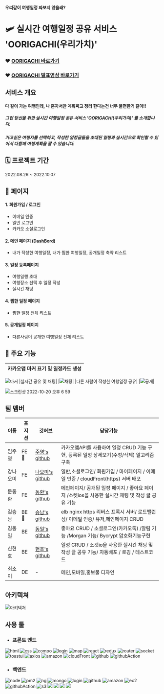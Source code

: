 #### 우리같이 여행일정 짜보지 않을래?
# 🛩 실시간 여행일정 공유 서비스 'OORIGACHI(우리가치)' 

### ❤️ [OORIGACHI 바로가기](https://oorigachi.com)
### ❤️ [OORIGACHI 발표영상 바로가기](https://youtu.be/4dvEbESYDXQ)

## 서비스 개요
#### 다 같이 가는 여행인데, 나 혼자서만 계획짜고 정리 한다는건 너무 불편한거 같아!!
##### 그런 당신을 위한 실시간 여행일정 공유 서비스 'OORIGACHI(우리가치)' 를 소개합니다.
##### 가고싶은 여행지를 선택하고, 작성한 일정글들을 초대된 일행과 실시간으로 확인할 수 있어서 다함께 여행계획을 짤 수 있습니다.


## 🗓 프로젝트 기간
2022.08.26 ~ 2022.10.07

## 📑 페이지
#### 1. 회원가입 / 로그인
* 이메일 인증
* 일반 로그인
* 카카오 소셜로그인
#### 2. 메인 페이지 (DashBord)
* 내가 작성한 여행일정, 내가 찜한 여행일정, 공개일정 축약 리스트
#### 3. 일정 등록페이지
* 여행일행 초대
* 여행장소 선택 후 일정 작성
* 실시간 채팅
#### 4. 찜한 일정 페이지
* 찜한 일정 전체 리스트
#### 5. 공개일정 페이지
* 다른사람이 공개한 여행일정 전체 리스트


## 🔎 주요 기능
|카카오맵 마커 표기 및 일정카드 생성|
|---|
![ 마커](https://user-images.githubusercontent.com/54390853/193458236-983776ab-c4a9-40db-a022-3c968a457bed.gif)
|실시간 공유 및 채팅|
|![채팅](https://user-images.githubusercontent.com/54390853/193409603-1d24e08a-e668-4c49-b1eb-78e3329adb33.gif)|
|다른 사람이 작성한 여행일정 공유|
|![공개](https://user-images.githubusercontent.com/54390853/193458867-8bfa0633-813b-4741-bc42-76e3b0d456f7.gif)|

![스크린샷 2022-10-20 오후 6 59](https://user-images.githubusercontent.com/97071355/196919361-283c49b9-faf3-4f92-a53a-9972390dd68f.png)



##  팀 맴버

|이름|포지션|깃허브|담당기능|
|---|---|---|---------------|
|임주영|FE🔰|[주영's github](https://github.com/JJOOYYONG)|카카오맵API를 사용하여 일정 CRUD 기능 구현, 등록된 일정 상세보기(수정/삭제) 알고리즘 구축|
|강나오미|FE|[나오미's github](https://github.com/na-0-mi)|일반,소셜로그인/ 회원가입 / 마이페이지 / 이메일 인증 / cloudFront(https) 서버 배포|
|문동환|FE|[동환's github](https://github.com/moduri)| 메인페이지/ 공개된 일정 페이지 / 좋아요 페이지 /소켓ios을 사용한 실시간 채팅 및 작성 글 공유 기능|
|김승남|BE🔰|[승남's github](https://github.com/hinel03)|elb nginx https 리버스 프록시 서버/ 로드밸런싱/ 이메일 인증/ 유저,메인페이지 CRUD|
|김동일|BE|[동일's github](https://github.com/dongridongil)|좋아요 CRUD / 소셜로그인(카카오톡) /알림 기능 /Morgan 기능/ Bycrypt 암호화기능구현|
|신현호|BE|[현호's github](https://github.com/azoong)|일정 CRUD / 소켓io을 사용한 실시간 채팅 및 작성 글 공유 기능/ 자동배포 / 로깅 / 테스트코드|
|최소이|DE|-| 메인,모바일,홍보물 디자인|


## 아키텍쳐
![아키텍쳐](https://user-images.githubusercontent.com/54390853/193526304-f3ebae1b-bb8c-4308-b01d-a1cffd49c9ca.png)

## 사용 툴
* ### 프론트 엔드
![html](https://user-images.githubusercontent.com/54390853/192483579-861d9e0f-92a8-45cf-83f9-c516b8b77829.svg)
![css](https://user-images.githubusercontent.com/54390853/192483828-f232adbe-aee0-4fbf-93e7-7a70938b0ced.svg)
![compo](https://user-images.githubusercontent.com/54390853/192484076-2b7d6061-0a63-48c4-a968-901ff4d0129a.svg)
![login](https://user-images.githubusercontent.com/54390853/192484009-8439f8d4-5e16-4ab9-83de-76128a0c92ca.svg)
![map](https://user-images.githubusercontent.com/54390853/192484145-99596bd4-6d0b-45e3-abc6-7d902a5b58fc.svg)
![react](https://camo.githubusercontent.com/d7a20725f534274737c2e8ea95bd345a2f09c31f22910de188b3151aad65b45d/68747470733a2f2f696d672e736869656c64732e696f2f62616467652f72656163742d3631444146423f7374796c653d666f722d7468652d6261646765266c6f676f3d7265616374266c6f676f436f6c6f723d626c61636b)
![redux](https://camo.githubusercontent.com/2c78c672eaa7ca9fad81351ca2f9f3c97f02cf4b596b2e7ca3e924434d22d3a2/68747470733a2f2f696d672e736869656c64732e696f2f62616467652f72656475782d3736344142433f7374796c653d666f722d7468652d6261646765266c6f676f3d7265647578266c6f676f436f6c6f723d707572706c65)
![router](https://user-images.githubusercontent.com/54390853/192484202-72ee2667-9db1-4dc0-8263-c1d6e54bb7df.svg)
![socket](https://user-images.githubusercontent.com/54390853/192484224-219022c8-d6a6-45c4-9a76-89524aff6484.svg)
![toastui](https://user-images.githubusercontent.com/54390853/192484248-98e45055-e31f-43b1-beae-8f4daa787787.svg)
![axios](https://user-images.githubusercontent.com/54390853/192484278-c3bb21d9-5d17-4129-80c3-65ffc2f7f87c.svg)
![amazon](https://user-images.githubusercontent.com/54390853/192484308-30812333-d88a-4300-b81f-8ae9ebb64081.svg)
![cloudFront](https://camo.githubusercontent.com/8c7f11d9cda7605bd4a831c91dbad11bbc06c49f72eb709a853037761869e0d0/687474703a2f2f696d672e736869656c64732e696f2f62616467652f2d436c6f75642046726f6e742d3531324244343f7374796c653d666f722d7468652d6261646765266c6f676f3d266c6f676f436f6c6f723d7768697465)
![github](https://user-images.githubusercontent.com/54390853/192484352-fab7cfb7-2942-4bed-93c3-29491206f1a6.svg)
![githubAction](https://camo.githubusercontent.com/9c814c1d9d546d5c4c330663262c9abe1374cbed2b11a8b50c49c6676e881625/687474703a2f2f696d672e736869656c64732e696f2f62616467652f2d47697448756220416374696f6e732d3230383846463f7374796c653d666f722d7468652d6261646765266c6f676f3d47697448756220416374696f6e73266c6f676f436f6c6f723d7768697465)



* ### 백엔드
![node](https://camo.githubusercontent.com/3a8a16bb825e6350e0f777e29358061eedaf615b6a61c5b8b1e975ee75227440/68747470733a2f2f696d672e736869656c64732e696f2f62616467652f6e6f64652e6a732d3333393933333f7374796c653d666f722d7468652d6261646765266c6f676f3d4e6f64652e6a73266c6f676f436f6c6f723d7768697465)
![pm2](https://camo.githubusercontent.com/1fca614ed16883f52cd1e1ea59b13f9e57ba97e21e5356a07d6af86ee558a560/68747470733a2f2f696d672e736869656c64732e696f2f62616467652f706d322d3242303337413f7374796c653d666f722d7468652d6261646765266c6f676f3d706d32266c6f676f436f6c6f723d7768697465)
![ng](https://camo.githubusercontent.com/542020159f0557d364ce8e53417ddc14bec95d67ba261e603b48dc00a4ecf9dd/68747470733a2f2f696d672e736869656c64732e696f2f62616467652f4e47494e582d3030393633393f7374796c653d666f722d7468652d6261646765266c6f676f3d4e47494e58266c6f676f436f6c6f723d7768697465)
![mongo](https://camo.githubusercontent.com/328a99ffe07bf6e828693432b0b56997b31dc1f778a6b668c95ae321ad67c692/68747470733a2f2f696d672e736869656c64732e696f2f62616467652f4d6f6e676f44422d3437413234382e7376673f267374796c653d666f722d7468652d6261646765266c6f676f3d4d6f6e676f4442266c6f676f436f6c6f723d7768697465)
![login](https://user-images.githubusercontent.com/54390853/192484009-8439f8d4-5e16-4ab9-83de-76128a0c92ca.svg)
![github](https://user-images.githubusercontent.com/54390853/192484352-fab7cfb7-2942-4bed-93c3-29491206f1a6.svg)
![amazon](https://user-images.githubusercontent.com/54390853/192484308-30812333-d88a-4300-b81f-8ae9ebb64081.svg)
![ec2](https://camo.githubusercontent.com/50b3d8f1d8a1b77b26030be2141ff771bda0c9a2ab3ed73d2e6076b0bc68dfb4/68747470733a2f2f696d672e736869656c64732e696f2f62616467652f4543322d2532334646393930302e7376673f7374796c653d666f722d7468652d6261646765266c6f676f3d416d617a6f6e454332266c6f676f436f6c6f723d7768697465)
![githubAction](https://camo.githubusercontent.com/9c814c1d9d546d5c4c330663262c9abe1374cbed2b11a8b50c49c6676e881625/687474703a2f2f696d672e736869656c64732e696f2f62616467652f2d47697448756220416374696f6e732d3230383846463f7374796c653d666f722d7468652d6261646765266c6f676f3d47697448756220416374696f6e73266c6f676f436f6c6f723d7768697465)
![s3](https://camo.githubusercontent.com/ee5364442e009a57640492ac3f8a992ea519c96356875068cf081ba1d334beed/687474703a2f2f696d672e736869656c64732e696f2f62616467652f2d416d617a6f6e2053332d3536394133313f7374796c653d666f722d7468652d6261646765266c6f676f3d416d617a6f6e205333266c6f676f436f6c6f723d7768697465)
<img src="https://img.shields.io/badge/Jeset-C21325?style=for-the-badge&logo=Jest&logoColor=white">
<img src="https://img.shields.io/badge/npm-CB3837?style=for-the-badge&logo=npm&logoColor=white">
<img src="https://img.shields.io/badge/JWT-000000?style=for-the-badge&logo=JWT&logoColor=white">
<img src="https://img.shields.io/badge/Redis-DC382D?style=for-the-badge&logo=Redis&logoColor=white">
